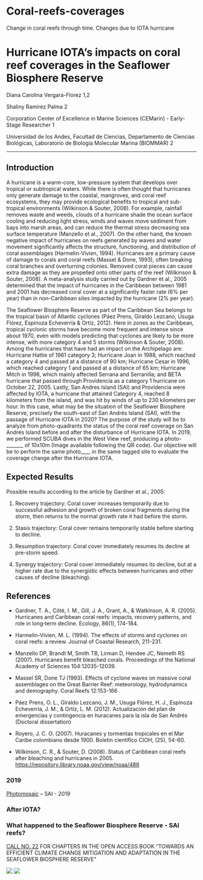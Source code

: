 # Coral-reefs-coverages
Change in coral reefs through time. Changes due to IOTA hurricane

# Hurricane IOTA’s impacts on coral reef coverages in the Seaflower Biosphere Reserve 

 

Diana Carolina Vergara-Florez 1,2

Shaliny Ramirez Palma 2 

Corporation Center of Excellence in Marine Sciences (CEMarin) - Early-Stage Researcher 1  

Universidad de los Andes, Facultad de Ciencias, Departamento de Ciencias Biológicas, Laboratorio de Biología Molecular Marina (BIOMMAR) 2 

___________________________________________________ 


## Introduction 

A hurricane is a warm-core, low-pressure system that develops over tropical or subtropical waters. While there is often thought that hurricanes only generate damage to the coastal, mangroves, and coral reef ecosystems, they may provide ecological benefits to tropical and sub-tropical environments (Wilkinson & Souter, 2008). For example, rainfall removes waste and weeds, clouds of a hurricane shade the ocean surface cooling and reducing light stress, winds and waves move sediment from bays into marsh areas, and can reduce the thermal stress decreasing sea surface temperature (Manzello et al., 2007). On the other hand, the known negative impact of hurricanes on reefs generated by waves and water movement significantly affects the structure, functioning, and distribution of coral assemblages (Harmelin-Vivien, 1994). Hurricanes are a primary cause of damage to corals and coral reefs (Massel & Done, 1993), often breaking coral branches and overturning colonies. Removed coral pieces can cause extra damage as they are propelled onto other parts of the reef (Wilkinson & Souter, 2008). A meta-analysis study carried out by Gardner et al., 2005 determined that the impact of hurricanes in the Caribbean between 1981 and 2001 has decreased coral cover at a significantly faster rate (6% per year) than in non-Caribbean sites impacted by the hurricane (2% per year).  

The Seaflower Biosphere Reserve as part of the Caribbean Sea belongs to the tropical basin of Atlantic cyclones (Páez Prens, Giraldo Lezcano, Usuga Flórez, Espinoza Echeverría & Ortíz, 2012). Here in zones as the Caribbean, tropical cyclonic storms have become more frequent and intense since about 1970, even with models predicting that cyclones are likely to be more intense, with more category 4 and 5 storms (Wilkinson & Souter, 2008). Among the hurricanes that have had an impact on the Archipelago are: Hurricane Hattie of 1961 category 3; Hurricane Joan in 1988, which reached a category 4 and passed at a distance of 90 km; Hurricane Cesar in 1996, which reached category 1 and passed at a distance of 65 km; Hurricane Mitch in 1998, which mainly affected Serrana and Serranilla; and BETA hurricane that passed through Providencia as a category 1 hurricane on October 22, 2005. Lastly, San Andres Island (SAI) and Providencia were affected by IOTA, a hurricane that attained Category 4, reached 8 kilometers from the island, and was hit by winds of up to 230 kilometers per hour. In this case, what may be the situation of the Seaflower Biosphere Reserve, precisely the south-east of San Andrés Island (SAI), with the passage of Hurricane IOTA in 2020? The purpose of the study will be to analyze from photo-quadrants the status of the coral reef coverage on San Andrés Island before and after the disturbance of Hurricane IOTA. In 2019, we performed SCUBA dives in the West View reef, producing a photo-_______ of 10x10m (Image available following the QR code). Our objective will be to perform the same photo____ in the same tagged site to evaluate the coverage change after the Hurricane IOTA. 

 
## Expected Results 

Possible results according to the article by Gardner et al., 2005: 

1. Recovery trajectory: Coral cover increases temporarily due to successful adhesion and growth of broken coral fragments during the storm, then returns to the normal growth rate it had before the storm. 

2. Stasis trajectory: Coral cover remains temporarily stable before starting to decline. 

3. Resumption trajectory: Coral cover immediately resumes its decline at pre-storm speed. 

4. Synergy trajectory: Coral cover immediately resumes its decline, but at a higher rate due to the synergistic effects between hurricanes and other causes of decline (bleaching). 

 

## References 

* Gardner, T. A., Côté, I. M., Gill, J. A., Grant, A., & Watkinson, A. R. (2005). Hurricanes and Caribbean coral reefs: impacts, recovery patterns, and role in long‐term decline. Ecology, 86(1), 174-184. 

* Harmelin-Vivien, M. L. (1994). The effects of storms and cyclones on coral reefs: a review. Journal of Coastal Research, 211-231. 

* Manzello DP, Brandt M, Smith TB, Lirman D, Hendee JC, Nemeth RS (2007). Hurricanes benefit bleached corals. Proceedings of the National Academy of Sciences 104:12035-12039. 

* Massel SR, Done TJ (1993). Effects of cyclone waves on massive coral assemblages on the Great Barrier Reef: meteorology, hydrodynamics and demography. Coral Reefs 12:153-166 

* Páez Prens, O. L., Giraldo Lezcano, J. M., Usuga Flórez, H. J., Espinoza Echeverría, J. M., & Ortíz, L. M. (2012). Actualización del plan de emergencias y contingencia en huracanes para la isla de San Andrés (Doctoral dissertation) 

* Royero, J. C. O. (2007). Huracanes y tormentas tropicales en el Mar Caribe colombiano desde 1900. Boletín científico CIOH, (25), 54-60. 

* Wilkinson, C. R., & Souter, D. (2008). Status of Caribbean coral reefs after bleaching and hurricanes in 2005. https://repository.library.noaa.gov/view/noaa/486 

 
### 2019
[Photomosaic](https://github.com/DianaCarolinaVergara/Coral-reefs-coverages/blob/main/Fotocuadrante_2019.jpg?raw=true) – SAI - 2019 



### After IOTA? 

### What happened to the Seaflower Biosphere Reserve - SAI reefs?


[CALL NO. 22](https://www.cemarin.org/en/cemarin-call-22-of-2021/) FOR CHAPTERS IN THE OPEN ACCESS BOOK “TOWARDS AN EFFICIENT CLIMATE CHANGE MITIGATION AND ADAPTATION IN THE SEAFLOWER BIOSPHERE RESERVE”



![](https://camo.githubusercontent.com/d4032f16242baa159607e5a9c797359675ccde75/68747470733a2f2f692e70696e696d672e636f6d2f323336782f35302f34392f32342f35303439323435353263643939626361396432623231666437633839326365382d2d636f72616c2d626c65616368696e672d6f6365616e2d70686f746f732e6a7067)
![](https://camo.githubusercontent.com/d6043736b6c0c076026ad55de9d07e9464ec58e5/68747470733a2f2f692e70696e696d672e636f6d2f323336782f30662f33322f39342f30663332393438313238383461613733353830383030663330376332623762662d2d636f72616c2d72656566732d617175617269756d732e6a7067)

